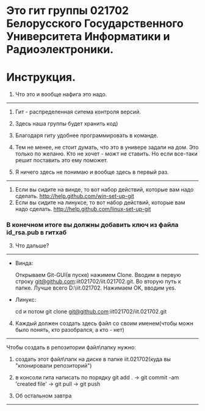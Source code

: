 Это гит группы 021702 Белорусского Государственного Университета Информатики и Радиоэлектроники.
================================================================================================

Инструкция.
===========

1. Что это и вообще нафига это надо.
------------------------------------

1. Гит - распределенная ситема контроля версий. 
2. Здесь наша группы будет хранить код) 
3. Благодаря гиту удобнее программировать в команде.
4. Тем не менее, не стоит думать, что это в универе задали на дом. Это только по желаню. Кто не хочет - можт не ставить. Но если все-таки решит поставить  это ему поможет.

2. Я ничего здесь не понимаю и вообще здесь в первый раз.
---------------------------------------------------------

1. Если вы сидите на винде, то вот набор действий, которые вам надо сделать. http://help.github.com/win-set-up-git
2. Если вы сидите на линуксе, то вот набор действий, которые вам надо сделать. http://help.github.com/linux-set-up-git

### В конечном итоге вы должны добавить ключ из файла id_rsa.pub в гитхаб

3. Что дальше?
--------------

* Винда:

    Открываем Git-GUI(в пуске) нажимем Clone. 
    Вводим в первую строку git@github.com:iit021702/iit.021702.git. 
    Во вторую путь к папке.  Лучше всего D:\iit.021702. Нажимаем OK, вводим yes.

* Линукс:

    cd и потом 
    git clone git@github.com:iit021702/iit.021702.git

4. Каждый должен создать здесь файл со своим именем(чтобы можн было понять, кто разобрался, а кто - нет)
--------------------------------------------------------------------------------------------------------
Чтобы создать в репозитории файл\папку нужно:
1. создать этот файл\папк на диске в папке iit.021702(куда вы "клонировали репозиторий")
2. в консоли гита написать по порядку git add . -> git commit -am 'created file' -> git pull -> git push

4. Об остальном завтра
----------------------
